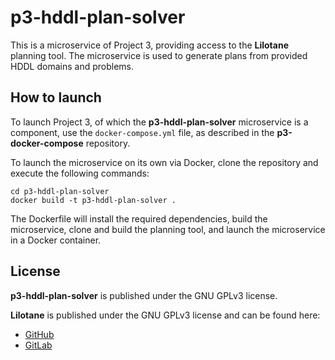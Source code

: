 # p3-hddl-plan-solver

This is a microservice of Project 3, providing access to the **Lilotane** planning tool.
The microservice is used to generate plans from provided HDDL domains and problems.

## How to launch

To launch Project 3, of which the **p3-hddl-plan-solver** microservice is a component, use the `docker-compose.yml` file, as described in the **p3-docker-compose** repository.

To launch the microservice on its own via Docker, clone the repository and execute the following commands:

```
cd p3-hddl-plan-solver
docker build -t p3-hddl-plan-solver .
```

The Dockerfile will install the required dependencies, build the microservice, clone and build the planning tool, and launch the microservice in a Docker container.

## License
**p3-hddl-plan-solver** is published under the GNU GPLv3 license.

**Lilotane** is published under the GNU GPLv3 license and can be found here:

* [GitHub](https://github.com/domschrei/lilotane)
* [GitLab](https://gitlab.anu.edu.au/u1092535/htn2020-competitor-1)
